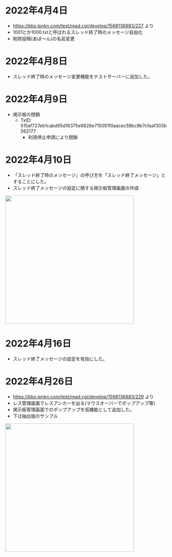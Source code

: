 # 2022年4月4日

- https://bbs.jpnkn.com/test/read.cgi/develop/1568136883/227 より
- 1001とか1000.txtと呼ばれるスレッド終了時のメッセージ自由化
- 削除投稿(あぼ～ん)の名前変更

# 2022年4月8日

- スレッド終了時のメッセージ変更機能をテストサーバーに追加した。

# 2022年4月9日

- 掲示板の閉鎖
  - TxID: 515af727eb1cabd95d16375e9828e715051f0aacec58bc9b7cfaaf303b562177
    - 利用停止申請により閉鎖

# 2022年4月10日

- 「スレッド終了時のメッセージ」の呼び方を「スレッド終了メッセージ」とすることにした。
- スレッド終了メッセージの設定に関する掲示板管理画面の作成

<img src="https://t1.jpnkn.com/wp-content/uploads/2022/04/10225941/bbs.jpnkn_.com_thread_admin_setting-.png" width="400">

# 2022年4月16日

- スレッド終了メッセージの設定を有効にした。

# 2022年4月26日

- https://bbs.jpnkn.com/test/read.cgi/develop/1568136883/229 より
- レス管理画面でレスアンカーを辿る(マウスオーバーでポップアップ等)
- 掲示板管理画面でのポップアップを仮機能として追加した。
- 下は抽出版のサンプル

<img src="https://t1.jpnkn.com/wp-content/uploads/2022/04/27001754/2022-04-27-00_14_01-thread.png" width="400">
